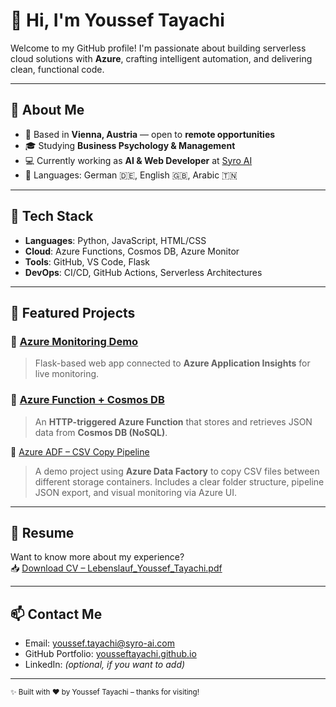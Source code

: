# 👋 Hi, I'm Youssef Tayachi

Welcome to my GitHub profile! I'm passionate about building serverless cloud solutions with **Azure**, crafting intelligent automation, and delivering clean, functional code.

---

## 💼 About Me

- 📍 Based in **Vienna, Austria** — open to **remote opportunities**
- 🎓 Studying **Business Psychology & Management**  
- 💻 Currently working as **AI & Web Developer** at [Syro AI](https://syro-ai.com)  
- 💬 Languages: German 🇩🇪, English 🇬🇧, Arabic 🇹🇳

---

## 🚀 Tech Stack

- **Languages**: Python, JavaScript, HTML/CSS  
- **Cloud**: Azure Functions, Cosmos DB, Azure Monitor  
- **Tools**: GitHub, VS Code, Flask  
- **DevOps**: CI/CD, GitHub Actions, Serverless Architectures

---

## 📂 Featured Projects

### 🔹 [Azure Monitoring Demo](https://github.com/YoussefTayachi/azure-monitoring-demo)
> Flask-based web app connected to **Azure Application Insights** for live monitoring.

### 🔹 [Azure Function + Cosmos DB](https://github.com/YoussefTayachi/azure-function-cosmosdb)
> An **HTTP-triggered Azure Function** that stores and retrieves JSON data from **Cosmos DB (NoSQL)**.

🔷 [Azure ADF – CSV Copy Pipeline](https://github.com/YoussefTayachi/azure-adf-csv-copy)  
> A demo project using **Azure Data Factory** to copy CSV files between different storage containers. Includes a clear folder structure, pipeline JSON export, and visual monitoring via Azure UI.

---

## 📄 Resume

Want to know more about my experience?  
📥 [Download CV – Lebenslauf_Youssef_Tayachi.pdf](https://yousseftayachi.github.io/Lebenslauf_Youssef_Tayachi.pdf)

---

## 📫 Contact Me

- Email: [youssef.tayachi@syro-ai.com](mailto:youssef.tayachi@syro-ai.com)  
- GitHub Portfolio: [yousseftayachi.github.io](https://yousseftayachi.github.io)  
- LinkedIn: _(optional, if you want to add)_

---

<sub>✨ Built with ❤️ by Youssef Tayachi – thanks for visiting!</sub>
